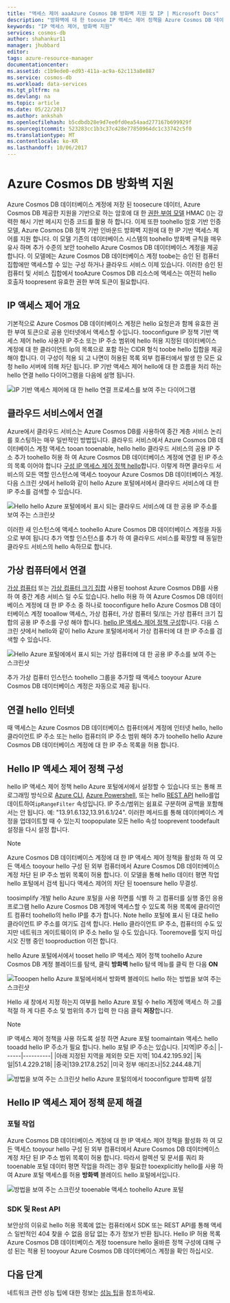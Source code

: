 ```yaml
---
title: "액세스 제어 aaaAzure Cosmos DB 방화벽 지원 및 IP | Microsoft Docs"
description: "방화벽에 대 한 toouse IP 액세스 제어 정책을 Azure Cosmos DB 데이터베이스 계정에 지 원하는 방법에 대해 알아봅니다."
keywords: "IP 액세스 제어, 방화벽 지원"
services: cosmos-db
author: shahankur11
manager: jhubbard
editor: 
tags: azure-resource-manager
documentationcenter: 
ms.assetid: c1b9ede0-ed93-411a-ac9a-62c113a8e887
ms.service: cosmos-db
ms.workload: data-services
ms.tgt_pltfrm: na
ms.devlang: na
ms.topic: article
ms.date: 05/22/2017
ms.author: ankshah
ms.openlocfilehash: b5cdbdb28e9d7ee0fd0ea54aad277167b699929f
ms.sourcegitcommit: 523283cc1b3c37c428e77850964dc1c33742c5f0
ms.translationtype: MT
ms.contentlocale: ko-KR
ms.lasthandoff: 10/06/2017
---
```

# <a name="azure-cosmos-db-firewall-support"></a>Azure Cosmos DB 방화벽 지원
Azure Cosmos DB 데이터베이스 계정에 저장 된 toosecure 데이터, Azure Cosmos DB 제공한 지원을 기반으로 하는 암호에 대 한 [권한 부여 모델](https://msdn.microsoft.com/library/azure/dn783368.aspx) HMAC ()는 강력한 해시 기반 메시지 인증 코드를 활용 하 합니다. 이제 또한 toohello 암호 기반 인증 모델, Azure Cosmos DB 정책 기반 인바운드 방화벽 지원에 대 한 IP 기반 액세스 제어를 지원 합니다. 이 모델 기존의 데이터베이스 시스템의 toohello 방화벽 규칙을 매우 유사 하며 추가 수준의 보안 toohello Azure Cosmos DB 데이터베이스 계정을 제공 합니다. 이 모델에는 Azure Cosmos DB 데이터베이스 계정 toobe는 승인 된 컴퓨터 집합에만 액세스할 수 있는 구성 하거나 클라우드 서비스 이제 있습니다. 이러한 승인 된 컴퓨터 및 서비스 집합에서 tooAzure Cosmos DB 리소스에 액세스는 여전히 hello 호출자 toopresent 유효한 권한 부여 토큰이 필요합니다.

## <a name="ip-access-control-overview"></a>IP 액세스 제어 개요
기본적으로 Azure Cosmos DB 데이터베이스 계정은 hello 요청은과 함께 유효한 권한 부여 토큰으로 공용 인터넷에서 액세스할 수입니다. tooconfigure IP 정책 기반 액세스 제어 hello 사용자 IP 주소 또는 IP 주소 범위에 hello 허용 지정된 데이터베이스 계정에 대 한 클라이언트 Ip의 목록으로 포함 하는 CIDR 형식 toobe hello 집합을 제공 해야 합니다. 이 구성이 적용 되 고 나면이 허용된 목록 외부 컴퓨터에서 발생 한 모든 요청 hello 서버에 의해 차단 됩니다.  IP 기반 액세스 제어 hello에 대 한 흐름을 처리 하는 hello 연결 hello 다이어그램을 다음에 설명 됩니다.

![IP 기반 액세스 제어에 대 한 hello 연결 프로세스를 보여 주는 다이어그램](./media/firewall-support/firewall-support-flow.png)

## <a name="connections-from-cloud-services"></a>클라우드 서비스에서 연결
Azure에서 클라우드 서비스는 Azure Cosmos DB를 사용하여 중간 계층 서비스 논리를 호스팅하는 매우 일반적인 방법입니다. 클라우드 서비스에서 Azure Cosmos DB 데이터베이스 계정 액세스 tooan tooenable, hello hello 클라우드 서비스의 공용 IP 주소 추가 toohello 허용 하 여 Azure Cosmos DB 데이터베이스 계정에 연결 된 IP 주소의 목록 이어야 합니다 [구성 IP 액세스 제어 정책 hello](#configure-ip-policy)합니다.  이렇게 하면 클라우드 서비스의 모든 역할 인스턴스에 액세스 tooyour Azure Cosmos DB 데이터베이스 계정. 다음 스크린 샷에서 hello와 같이 hello Azure 포털에서에서 클라우드 서비스에 대 한 IP 주소를 검색할 수 있습니다.

![Hello hello Azure 포털에에서 표시 되는 클라우드 서비스에 대 한 공용 IP 주소를 보여 주는 스크린샷](./media/firewall-support/public-ip-addresses.png)

이러한 새 인스턴스에 액세스 toohello Azure Cosmos DB 데이터베이스 계정을 자동으로 부여 됩니다 추가 역할 인스턴스를 추가 하 여 클라우드 서비스를 확장할 때 동일한 클라우드 서비스의 hello 속하므로 합니다.

## <a name="connections-from-virtual-machines"></a>가상 컴퓨터에서 연결
[가상 컴퓨터](https://azure.microsoft.com/services/virtual-machines/) 또는 [가상 컴퓨터 크기 집합](../virtual-machine-scale-sets/virtual-machine-scale-sets-overview.md) 사용된 toohost Azure Cosmos DB를 사용 하 여 중간 계층 서비스 일 수도 있습니다.  hello 허용 하 여 Azure Cosmos DB 데이터베이스 계정에 대 한 IP 주소 중 하나로 tooconfigure hello Azure Cosmos DB 데이터베이스 계정 tooallow 액세스, 가상 컴퓨터, 가상 컴퓨터 및/또는 가상 컴퓨터 크기 집합의 공용 IP 주소를 구성 해야 합니다. [hello IP 액세스 제어 정책 구성](#configure-ip-policy)합니다. 다음 스크린 샷에서 hello와 같이 hello Azure 포털에서에서 가상 컴퓨터에 대 한 IP 주소를 검색할 수 있습니다.

![Hello Azure 포털에에서 표시 되는 가상 컴퓨터에 대 한 공용 IP 주소를 보여 주는 스크린샷](./media/firewall-support/public-ip-addresses-dns.png)

추가 가상 컴퓨터 인스턴스 toohello 그룹을 추가할 때 액세스 tooyour Azure Cosmos DB 데이터베이스 계정은 자동으로 제공 됩니다.

## <a name="connections-from-hello-internet"></a>연결 hello 인터넷
때 액세스는 Azure Cosmos DB 데이터베이스 컴퓨터에서 계정에 인터넷 hello, hello 클라이언트 IP 주소 또는 hello 컴퓨터의 IP 주소 범위 해야 추가 toohello hello Azure Cosmos DB 데이터베이스 계정에 대 한 IP 주소 목록을 허용 합니다. 

## <a id="configure-ip-policy"></a>Hello IP 액세스 제어 정책 구성
hello IP 액세스 제어 정책 hello Azure 포털에서에서 설정할 수 있습니다 또는 통해 프로그래밍 방식으로 [Azure CLI](cli-samples.md), [Azure Powershell](powershell-samples.md), 또는 hello [REST API](/rest/api/documentdb/) hello를업데이트하여`ipRangeFilter` 속성입니다. IP 주소/범위는 쉼표로 구분하며 공백을 포함해서는 안 됩니다. 예: "13.91.6.132,13.91.6.1/24". 이러한 메서드를 통해 데이터베이스 계정을 업데이트할 때 수 있는지 toopopulate 모든 hello 속성 tooprevent toodefault 설정을 다시 설정 합니다.

> [!NOTE]
> Azure Cosmos DB 데이터베이스 계정에 대 한 IP 액세스 제어 정책을 활성화 하 여 모든 액세스 tooyour hello 구성 된 외부 컴퓨터에서 Azure Cosmos DB 데이터베이스 계정 차단 된 IP 주소 범위 목록이 허용 합니다. 이 모델을 통해 hello 데이터 평면 작업 hello 포털에서 검색 됩니다 액세스 제어의 차단 된 tooensure hello 무결성.

toosimplify 개발 hello Azure 포털을 사용 하면를 식별 하 고 컴퓨터를 실행 중인 응용 프로그램 hello Azure Cosmos DB 계정에 액세스할 수 있도록 허용 목록에 클라이언트 컴퓨터 toohello의 hello IP를 추가 합니다. Note hello 포털에 표시 된 대로 hello 클라이언트 IP 주소를 여기도 검색 합니다. Hello 클라이언트 IP 주소, 컴퓨터의 수도 있지만 네트워크 게이트웨이의 IP 주소 hello 일 수도 있습니다. Tooremove를 잊지 마십시오 진행 중인 tooproduction 이전 합니다.

hello Azure 포털에서에서 tooset hello IP 액세스 제어 정책 toohello Azure Cosmos DB 계정 블레이드를 탐색, 클릭 **방화벽** hello 탐색 메뉴를 클릭 한 다음 **ON** 

![Tooopen hello Azure 포털에서에서 방화벽 블레이드 hello 하는 방법을 보여 주는 스크린샷](./media/firewall-support/azure-portal-firewall.png)

Hello 새 창에서 지정 하는지 여부를 hello Azure 포털 수 hello 계정에 액세스 하 고를 적절 하 게 다른 주소 및 범위의 추가 입력 한 다음 클릭 **저장**합니다.  

> [!NOTE]
> IP 액세스 제어 정책을 사용 하도록 설정 하면 Azure 포털 toomaintain 액세스 hello tooadd hello IP 주소가 필요 합니다. hello 포털 IP 주소는 있습니다.
> |지역|IP 주소|
> |------|----------|
> |아래 지정된 지역을 제외한 모든 지역| 104.42.195.92|
> |독일|51.4.229.218|
> |중국|139.217.8.252|
> |미국 정부 애리조나|52.244.48.71|
>

![방법을 보여 주는 스크린샷 hello Azure 포털의에서 tooconfigure 방화벽 설정](./media/firewall-support/azure-portal-firewall-configure.png)

## <a name="troubleshooting-hello-ip-access-control-policy"></a>Hello IP 액세스 제어 정책 문제 해결
### <a name="portal-operations"></a>포털 작업
Azure Cosmos DB 데이터베이스 계정에 대 한 IP 액세스 제어 정책을 활성화 하 여 모든 액세스 tooyour hello 구성 된 외부 컴퓨터에서 Azure Cosmos DB 데이터베이스 계정 차단 된 IP 주소 범위 목록이 허용 합니다. 따라서 컬렉션 및 문서를 쿼리 화 tooenable 포털 데이터 평면 작업을 하려는 경우 필요한 tooexplicitly hello를 사용 하 여 Azure 포털 액세스를 허용 **방화벽** 블레이드 hello 포털에서입니다. 

![방법을 보여 주는 스크린샷 tooenable 액세스 toohello Azure 포털](./media/firewall-support/azure-portal-access-firewall.png)

### <a name="sdk--rest-api"></a>SDK 및 Rest API
보안상의 이유로 hello 허용 목록에 없는 컴퓨터에서 SDK 또는 REST API를 통해 액세스 일반적인 404 찾을 수 없음 응답 없는 추가 정보가 반환 됩니다. Hello IP 허용 목록 Azure Cosmos DB 데이터베이스 계정 tooensure hello 올바른 정책 구성에 대해 구성 된는 적용 된 tooyour Azure Cosmos DB 데이터베이스 계정을 확인 하십시오.

## <a name="next-steps"></a>다음 단계
네트워크 관련 성능 팁에 대한 정보는 [성능 팁](performance-tips.md)을 참조하세요.

